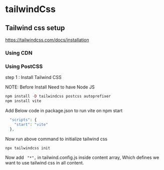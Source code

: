 # tailwindCss

## Tailwind css setup

https://tailwindcss.com/docs/installation

### Using CDN
  <script src="https://cdn.tailwindcss.com"></script>

### Using PostCSS
step 1 : Install Tailwind CSS

NOTE: Before Install Need to have Node JS

```php
npm install -D tailwindcss postcss autoprefixer
npm install vite 
`````
Add Below code in package.json to run vite on npm start 

```php
  "scripts": {
    "start": "vite"
  },
`````
Now run above command to initialize tailwind css
```php
npx tailwindcss init
````
Now add ```` "*",```` in tailwind.config.js inside content array, Which defines we want to use tailwind css in all content.
